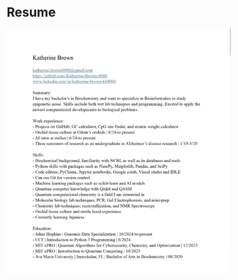 # Resume

![Alt](https://github.com/Katherine-Brown-8000/Katherine-Brown-Resume-and-CV/blob/main/2025%20january%201%20resume.png)
